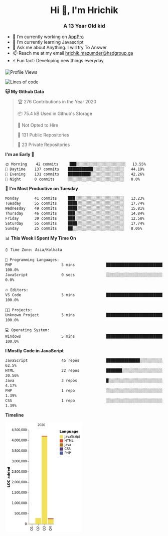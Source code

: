 <h1 align="center">Hi 👋, I'm Hrichik</h1>
<h3 align="center">A 13 Year Old kid</h3>


- 🔭 I’m currently working on [AppPro](https://apppro.in)
- 🌱 I’m currently learning Javascript
- 💬 Ask me about Anything. I will try To Answer
- 📫 Reach me at my email hrichik.mazumder@hsdgroup.ga
- ⚡ Fun fact: Developing new things everyday

<!--START_SECTION:waka-->
![Profile Views](http://img.shields.io/badge/Profile%20Views-0-blue)

![Lines of code](https://img.shields.io/badge/From%20Hello%20World%20I%27ve%20Written-3.7%20million%20lines%20of%20code-blue)

**🐱 My Github Data** 

> 🏆 276 Contributions in the Year 2020
 > 
> 📦 75.4 kB Used in Github's Storage 
 > 
> 🚫 Not Opted to Hire
 > 
> 📜 131 Public Repositories
 > 
> 🔑 23 Private Repositories 

**I'm an Early 🐤** 

```text
🌞 Morning    42 commits     ███░░░░░░░░░░░░░░░░░░░░░░   13.55% 
🌆 Daytime    137 commits    ███████████░░░░░░░░░░░░░░   44.19% 
🌃 Evening    131 commits    ██████████░░░░░░░░░░░░░░░   42.26% 
🌙 Night      0 commits      ░░░░░░░░░░░░░░░░░░░░░░░░░   0.0%

```
📅 **I'm Most Productive on Tuesday** 

```text
Monday       41 commits     ███░░░░░░░░░░░░░░░░░░░░░░   13.23% 
Tuesday      55 commits     ████░░░░░░░░░░░░░░░░░░░░░   17.74% 
Wednesday    49 commits     ████░░░░░░░░░░░░░░░░░░░░░   15.81% 
Thursday     46 commits     ███░░░░░░░░░░░░░░░░░░░░░░   14.84% 
Friday       39 commits     ███░░░░░░░░░░░░░░░░░░░░░░   12.58% 
Saturday     55 commits     ████░░░░░░░░░░░░░░░░░░░░░   17.74% 
Sunday       25 commits     ██░░░░░░░░░░░░░░░░░░░░░░░   8.06%

```


📊 **This Week I Spent My Time On** 

```text
⌚︎ Time Zone: Asia/Kolkata

💬 Programming Languages: 
PHP                      5 mins              █████████████████████████   100.0% 
JavaScript               0 secs              ░░░░░░░░░░░░░░░░░░░░░░░░░   0.0%

🔥 Editors: 
VS Code                  5 mins              █████████████████████████   100.0%

🐱‍💻 Projects: 
Unknown Project          5 mins              █████████████████████████   100.0%

💻 Operating System: 
Windows                  5 mins              █████████████████████████   100.0%

```

**I Mostly Code in JavaScript** 

```text
JavaScript               45 repos            ███████████████░░░░░░░░░░   62.5% 
HTML                     22 repos            ███████░░░░░░░░░░░░░░░░░░   30.56% 
Java                     3 repos             █░░░░░░░░░░░░░░░░░░░░░░░░   4.17% 
PHP                      1 repo              ░░░░░░░░░░░░░░░░░░░░░░░░░   1.39% 
CSS                      1 repo              ░░░░░░░░░░░░░░░░░░░░░░░░░   1.39%

```


**Timeline**

![Chart not found](https://github.com/hrichiksite/hrichiksite/blob/master/charts/bar_graph.png) 


<!--END_SECTION:waka-->
